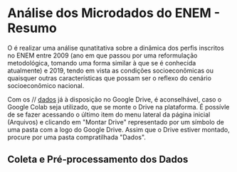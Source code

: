 # Análise dos Microdados do ENEM - Resumo

O é realizar uma análise qunatitativa sobre a dinâmica dos perfis inscritos no ENEM entre 2009 (ano em que passou por uma reformulação metodológica, tomando uma forma similar à que se é conhecida atualmente) e 2019, tendo em vista as condições socioeconômicas ou quaisquer outras características que possam ser o reflexo do cenário socioeconômico nacional.  

Com os // [dados](https://github.com/e-moncao-lima/UC_Data_Science-Analise_ENEM/blob/dados/README.md) já à disposição no Google Drive, é aconselhável, caso o Google Colab seja utilizado, que se monte o Drive na plataforma. É possívle de se fazer acessando o último item do menu lateral da página inicial (Arquivos) e clicando em "Montar Drive" representado por um símbolo de uma pasta com a logo do Google Drive. Assim que o Drive estiver montado, procure por uma pasta compratilhada "Dados".


## Coleta e Pré-processamento dos Dados




